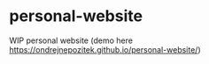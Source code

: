 # personal-website

WIP personal website (demo here https://ondrejnepozitek.github.io/personal-website/)